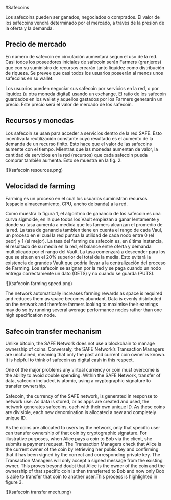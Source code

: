 #Safecoins

Los safecoins pueden ser ganados, negociados o comprados. El valor de los safecoins vendrá determinado por el mercado, a través de la presión de la oferta y la demanda. 

## Precio de mercado
En número de safecoin en circulación aumentará segun el uso de la red. Casi todos los poseedores iniciales de safecoin serán Farmers (granjeros) que con su suministro de recursos crearán tanto liquidez como distribución de riqueza. Se prevee que casi todos los usuarios poseerán al menos unos safecoins en su wallet.

Los usuarios pueden negociar sus safecoin por servicios en la red, o por liquidez (u otra moneda digital) usando un exchange. 
El ratio de los safecoin guardados en los wallet y aquellos gastados por los Farmers generarán un precio. Este precio será el valor de mercado de los safecoin.

## Recursos y monedas

Los safecoin se usan para acceder a servicios dentro de la red SAFE. Esto incentiva la reutilización constante cuyo resultado es el aumento de la demanda de un recurso finito. Esto hace que el valor de las safecoins aumente con el tiempo. Mientras que las monedas aumentan de valor, la cantidad de servicios en la red (recursos) que cada safecoin pueda comprar también aumenta. Esto se muestra en la fig. 2.

![](safecoin resources.png)

## Velocidad de farming 

Farming es un proceso en el cual los usuarios suministran recursos (espacio almacenamiento, CPU, ancho de banda) a la red.

Como muestra la figura 1, el algoritmo de ganancia de los safecoin es una curva sigmoide, en la que todos los Vault empiezan a ganar lentamente y donde su tasa aumenta a medida que los farmers alcanzan el promedio de la red. La tasa de ganancia tambien tiene en cuenta el rango de cada Vaul, un proceso en el cual la red puntua la utilidad de cada nodo entre 0 (el peor) y 1 (el mejor). La tasa del farming de safecoin es, en última instancia, el resultado de su media en la red, el balance entre oferta y demanda multiplicado por el rango del Vault. La tasa comenzará a descender para los que se situen en el 20% superior del total de la media. Esto evitará la existencia de grandes Vault que podria llevar a la centralización del proceso de Farming. Los safecoin se asignan por la red y se paga cuando un nodo entrega correctamente un dato (GETS) y no cuando se guarda (PUTS).


![](safecoin farming speed.png)

The network automatically increases farming
rewards as space is required and reduces them
as space becomes abundant. Data is evenly distributed on the network and therefore farmers
looking to maximise their earnings may do so
by running several average performance nodes
rather than one high specification node.

## Safecoin transfer mechanism
Unlike bitcoin, the SAFE Network does not use
a blockchain to manage ownership of coins. Conversely,
the SAFE Network’s Transaction Managers
are unchained, meaning that only the past
and current coin owner is known. It is helpful to
think of safecoin as digital cash in this respect. 

One of the major problems any virtual currency
or coin must overcome is the ability
to avoid double spending. Within the SAFE
Network, transfer of data, safecoin included,
is atomic, using a cryptographic signature to
transfer ownership.

Safecoin, the currency of the SAFE network, is generated in response to network use. As data is stored, or as apps are created and used, the network generates safecoins, each with their own  unique ID. As these coins are divisible, each new denomination is allocated a new and completely unique ID.

As the coins are allocated to users by the network, only that specific user can transfer ownership of that coin by cryptographic signature. For illustrative purposes, when Alice pays a coin to Bob via the client, she submits a payment request. The Transaction Managers check that Alice is the current owner of the coin by retrieving her public key and confirming that it has been signed by the correct and corresponding private key. The Transaction Managers will only accept a signed message from the existing owner. This proves beyond doubt that Alice is the owner of the coin and the ownership of that specific coin is then transferred to Bob and now only Bob is able to transfer that coin to another user.This process is highlighted in figure 3.

![](safecoin transfer mech.png)



